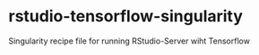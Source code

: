 # rstudio-tensorflow-singularity
Singularity recipe file for running RStudio-Server wiht Tensorflow
